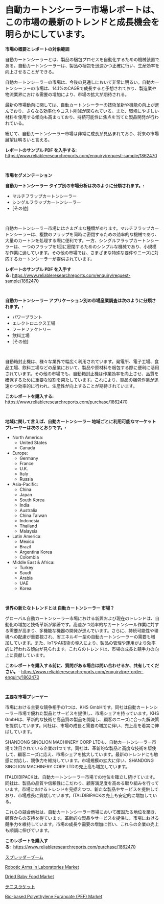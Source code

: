 <p><h1>自動カートンシーラー市場レポートは、この市場の最新のトレンドと成長機会を明らかにしています。</h1></p><p><strong>市場の概要とレポートの対象範囲</strong></p>
<p><p>自動カートンシーラーとは、製品の梱包プロセスを自動化するための機械装置である。自動カートンシーラーは、製品の梱包を迅速かつ正確に行い、生産効率を向上させることができる。</p><p>自動カートンシーラーの市場は、今後の見通しにおいて非常に明るい。自動カートンシーラーの市場は、14.1%のCAGRで成長すると予想されており、製造業や物流業界における需要の増加により、市場の拡大が期待される。</p><p>最新の市場動向に関しては、自動カートンシーラーの技術革新や機能の向上が進んでおり、さらなる効率化やコスト削減が図られている。また、環境にやさしい材料を使用する傾向も高まっており、持続可能性に焦点を当てた製品開発が行われている。</p><p>総じて、自動カートンシーラー市場は非常に成長が見込まれており、将来の市場展望は明るいと言える。</p></p>
<p><strong>レポートのサンプル PDF を入手する:</strong> <a href="https://www.reliableresearchreports.com/enquiry/request-sample/1862470">https://www.reliableresearchreports.com/enquiry/request-sample/1862470</a></p>
<p>&nbsp;</p>
<p><strong>市場セグメンテーション</strong></p>
<p><strong>自動カートンシーラー タイプ別の市場分析は次のように分類されます。:</strong></p>
<p><ul><li>マルチフラップカートンシーラー</li><li>シングルフラップカートンシーラー</li><li>[その他]</li></ul></p>
<p>&nbsp;</p>
<p><p>自動カートンシーラー市場にはさまざまな種類があります。マルチフラップカートンシーラーは、複数のフラップを同時に密閉するための効率的な機械であり、大量のカートンを処理する際に便利です。一方、シングルフラップカートンシーラーは、一つのフラップを1回に密閉するためのシンプルな機械であり、小規模な作業に適しています。その他の市場では、さまざまな特殊な要件やニーズに対応するカートンシーラーが提供されています。</p></p>
<p><strong>レポートのサンプル PDF を入手する:</strong>&nbsp;<a href="https://www.reliableresearchreports.com/enquiry/request-sample/1862470">https://www.reliableresearchreports.com/enquiry/request-sample/1862470</a></p>
<p>&nbsp;</p>
<p><strong> 自動カートンシーラー アプリケーション別の市場産業調査は次のように分類されます。:</strong></p>
<p><ul><li>パワープラント</li><li>エレクトロニクス工場</li><li>フードファクトリー</li><li>飲料工場</li><li>[その他]</li></ul></p>
<p>&nbsp;</p>
<p><p>自動箱封止機は、様々な業界で幅広く利用されています。発電所、電子工場、食品工場、飲料工場などの産業において、製品や原材料を梱包する際に便利に活用されています。その他の市場でも、自動箱封止機は作業効率を向上させ、品質を確保するために重要な役割を果たしています。これにより、製品の梱包作業が迅速かつ効率的に行われ、生産性が向上することが期待されています。</p></p>
<p><strong>このレポートを購入する:</strong>&nbsp; <a href="https://www.reliableresearchreports.com/purchase/1862470">https://www.reliableresearchreports.com/purchase/1862470</a></p>
<p>&nbsp;</p>
<p><strong>地域に関して言えば、自動カートンシーラー 地域ごとに利用可能なマーケットプレーヤーは次のとおりです。:</strong></p>
<p><ul>
    <li>
        North America:
        <ul>
            <li>United States</li>
            <li>Canada</li>
        </ul>
    </li>
    <li>
        Europe:
        <ul>
            <li>Germany</li>
            <li>France</li>
            <li>U.K.</li>
            <li>Italy</li>
            <li>Russia</li>
        </ul>
    </li>
    <li>
        Asia-Pacific:
        <ul>
            <li>China</li>
            <li>Japan</li>
            <li>South Korea</li>
            <li>India</li>
            <li>Australia</li>
            <li>China Taiwan</li>
            <li>Indonesia</li>
            <li>Thailand</li>
            <li>Malaysia</li>
        </ul>
    </li>
    <li>
        Latin America:
        <ul>
            <li>Mexico</li>
            <li>Brazil</li>
            <li>Argentina Korea</li>
            <li>Colombia</li>
        </ul>
    </li>
    <li>
        Middle East & Africa:
        <ul>
            <li>Turkey</li>
            <li>Saudi</li>
            <li>Arabia</li>
            <li>UAE</li>
            <li>Korea</li>
        </ul>
    </li>
    </ul></p>
<p>&nbsp;</p>
<p><strong>世界の新たなトレンドとは 自動カートンシーラー 市場？</strong></p>
<p><p>グローバル自動カートンシーラー市場における新興および現在のトレンドは、自動化の増加と技術革新が顕著です。高速かつ効率的なカートンシール作業に対する需要が高まり、多機能な機器の開発が進んでいます。さらに、持続可能性や環境への配慮が重要視され、省エネルギー型の自動カートンシーラーの需要も増加しています。また、IoTやAI技術の導入により、製品の管理や運用がより効率的に行われる傾向が見られます。これらのトレンドは、市場の成長と競争力の向上に貢献しています。</p></p>
<p><strong>このレポートを購入する前に、質問がある場合は問い合わせるか、共有してください。</strong>- <a href="https://www.reliableresearchreports.com/enquiry/pre-order-enquiry/1862470">https://www.reliableresearchreports.com/enquiry/pre-order-enquiry/1862470</a></p>
<p>&nbsp;</p>
<p><strong>主要な市場プレーヤー</strong></p>
<p><p>市場における主要な競争相手の1つは、KHS GmbHです。同社は自動カートンシーラー市場で優れた製品とサービスを提供し、市場シェアを持っています。KHS GmbHは、革新的な技術と高品質の製品を開発し、顧客のニーズに合った解決策を提供しています。同社は、市場の成長と需要の増加に伴い、売上高を着実に伸ばしています。</p><p>SHANDONG SINOLION MACHINERY CORP LTDも、自動カートンシーラー市場で注目されている企業の1つです。同社は、革新的な製品と高度な技術を駆使して、顧客ニーズに応え、市場シェアを拡大しています。最新のトレンドにも敏感に対応し、競争力を維持しています。市場規模の拡大に伴い、SHANDONG SINOLION MACHINERY CORP LTDの売上高も増加しています。</p><p>ITALDIBIPACKは、自動カートンシーラー市場での地位を確立し続けています。同社は、製品の品質や信頼性にこだわり、顧客満足度を高める取り組みを行っています。市場におけるトレンドを見据えつつ、新たな製品やサービスを提供しており、市場成長に貢献しています。ITALDIBIPACKの売上も安定的に増加している。</p><p>これらの競合他社は、自動カートンシーラー市場において確固たる地位を築き、顧客からの支持を得ています。革新的な製品やサービスを提供し、市場における競争力を維持しています。市場の成長や需要の増加に伴い、これらの企業の売上も順調に伸びています。</p></p>
<p><strong>このレポートを購入する:</strong>&nbsp;&nbsp;<a href="https://www.reliableresearchreports.com/purchase/1862470">https://www.reliableresearchreports.com/purchase/1862470</a></p>
<p><p><a href="https://medium.com/@mares423/%E3%82%B9%E3%83%97%E3%83%AC%E3%83%83%E3%83%80%E3%83%BC%E3%83%96%E3%83%BC%E3%83%A0%E5%B8%82%E5%A0%B4%E3%81%AE%E3%82%A4%E3%83%B3%E3%82%B5%E3%82%A4%E3%83%88-%E5%B8%82%E5%A0%B4%E3%83%88%E3%83%AC%E3%83%B3%E3%83%89-%E6%88%90%E9%95%B7-2024%E5%B9%B4%E3%81%8B%E3%82%892031%E5%B9%B4%E3%81%BE%E3%81%A7%E3%81%AE%E4%BA%88%E6%B8%AC-59953d12f009">スプレッダーブーム</a></p><p><a href="https://view.publitas.com/reportprime-1/robotic-arms-in-laboratories-market-centers-on-aspects-such-as-market-growth-market-share-market-opportunity-and-projected-forecasts-spanning-from-2023-to-2030/">Robotic Arms in Laboratories Market</a></p><p><a href="https://issuu.com/reportprime-2/docs/dried-baby-food-market-size-2030.pptx">Dried Baby Food Market</a></p><p><a href="https://medium.com/@arimuller2009/2024%E5%B9%B4%E3%81%8B%E3%82%892031%E5%B9%B4%E3%81%BE%E3%81%A7%E3%81%AE%E6%9C%9F%E9%96%93%E3%81%AB%E4%BA%88%E6%B8%AC%E3%81%95%E3%82%8C%E3%82%8B%E3%83%86%E3%83%8B%E3%82%B9%E3%83%A9%E3%82%B1%E3%83%83%E3%83%88%E5%B8%82%E5%A0%B4%E3%81%AE%E5%88%86%E6%9E%90%E3%81%A8%E3%82%B5%E3%82%A4%E3%82%BA%E4%BA%88%E6%B8%AC-a5e2423b36bf">テニスラケット</a></p><p><a href="https://view.publitas.com/reportprime-1/insights-into-bio-based-polyethylene-furanoate-pef-market-size-analysing-market-share-trends-and-growth-from-2023-to-2030/">Bio-based Polyethylene Furanoate (PEF) Market</a></p></p>